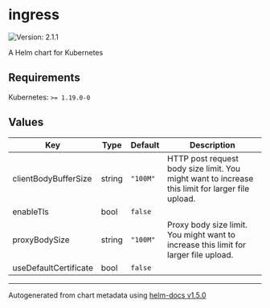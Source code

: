 # ingress

![Version: 2.1.1](https://img.shields.io/badge/Version-2.1.1-informational?style=flat-square)

A Helm chart for Kubernetes

## Requirements

Kubernetes: `>= 1.19.0-0`

## Values

| Key | Type | Default | Description |
|-----|------|---------|-------------|
| clientBodyBufferSize | string | `"100M"` | HTTP post request body size limit. You might want to increase this limit for larger file upload. |
| enableTls | bool | `false` |  |
| proxyBodySize | string | `"100M"` | Proxy body size limit. You might want to increase this limit for larger file upload. |
| useDefaultCertificate | bool | `false` |  |

----------------------------------------------
Autogenerated from chart metadata using [helm-docs v1.5.0](https://github.com/norwoodj/helm-docs/releases/v1.5.0)
